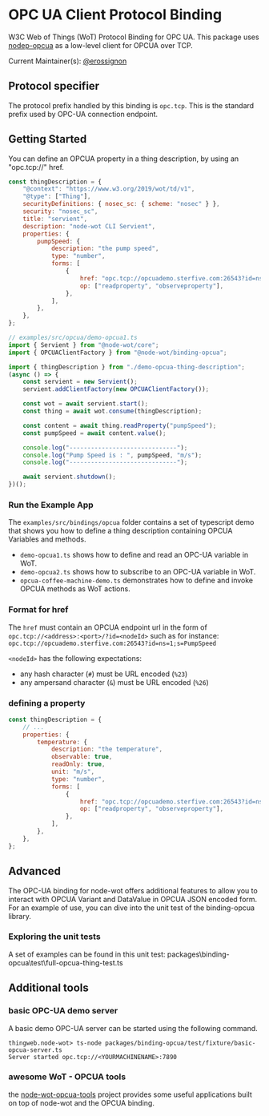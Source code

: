 # OPC UA Client Protocol Binding

W3C Web of Things (WoT) Protocol Binding for OPC UA.
This package uses [nodep-opcua](https://www.npmjs.com/package/node-opcua) as a low-level client for OPCUA over TCP.

Current Maintainer(s): [@erossignon](https://github.com/erossignon)

## Protocol specifier

The protocol prefix handled by this binding is `opc.tcp`.
This is the standard prefix used by OPC-UA connection endpoint.

## Getting Started

You can define an OPCUA property in a thing description, by using an "opc.tcp://" href.

```js
const thingDescription = {
    "@context": "https://www.w3.org/2019/wot/td/v1",
    "@type": ["Thing"],
    securityDefinitions: { nosec_sc: { scheme: "nosec" } },
    security: "nosec_sc",
    title: "servient",
    description: "node-wot CLI Servient",
    properties: {
        pumpSpeed: {
            description: "the pump speed",
            type: "number",
            forms: [
                {
                    href: "opc.tcp://opcuademo.sterfive.com:26543?id=ns=1;s=PumpSpeed",
                    op: ["readproperty", "observeproperty"],
                },
            ],
        },
    },
};
```

```javascript
// examples/src/opcua/demo-opcua1.ts
import { Servient } from "@node-wot/core";
import { OPCUAClientFactory } from "@node-wot/binding-opcua";

import { thingDescription } from "./demo-opcua-thing-description";
(async () => {
    const servient = new Servient();
    servient.addClientFactory(new OPCUAClientFactory());

    const wot = await servient.start();
    const thing = await wot.consume(thingDescription);

    const content = await thing.readProperty("pumpSpeed");
    const pumpSpeed = await content.value();

    console.log("------------------------------");
    console.log("Pump Speed is : ", pumpSpeed, "m/s");
    console.log("------------------------------");

    await servient.shutdown();
})();
```

### Run the Example App

The `examples/src/bindings/opcua` folder contains a set of typescript demo that shows you
how to define a thing description containing OPCUA Variables and methods.

-   `demo-opcua1.ts` shows how to define and read an OPC-UA variable in WoT.
-   `demo-opcua2.ts` shows how to subscribe to an OPC-UA variable in WoT.
-   `opcua-coffee-machine-demo.ts` demonstrates how to define and invoke OPCUA methods as WoT actions.

### Format for href

The `href` must contain an OPCUA endpoint url in the form of `opc.tcp://<address>:<port>/?id=<nodeId>`
such as for instance:
`opc.tcp://opcuademo.sterfive.com:26543?id=ns=1;s=PumpSpeed`

`<nodeId>` has the following expectations:

-   any hash character (`#`) must be URL encoded (`%23`)
-   any ampersand character (`&`) must be URL encoded (`%26`)

### defining a property

```javascript
const thingDescription = {
    // ...
    properties: {
        temperature: {
            description: "the temperature",
            observable: true,
            readOnly: true,
            unit: "m/s",
            type: "number",
            forms: [
                {
                    href: "opc.tcp://opcuademo.sterfive.com:26543?id=ns=1;s=Temperature",
                    op: ["readproperty", "observeproperty"],
                },
            ],
        },
    },
};
```

## Advanced

The OPC-UA binding for node-wot offers additional features to allow you to interact with
OPCUA Variant and DataValue in OPCUA JSON encoded form.
For an example of use, you can dive into the unit test of the binding-opcua library.

### Exploring the unit tests

A set of examples can be found in this unit test: packages\binding-opcua\test\full-opcua-thing-test.ts

## Additional tools

### basic OPC-UA demo server

A basic demo OPC-UA server can be started using the following command.

```
thingweb.node-wot> ts-node packages/binding-opcua/test/fixture/basic-opcua-server.ts
Server started opc.tcp://<YOURMACHINENAME>:7890
```

### awesome WoT - OPCUA tools

the [node-wot-opcua-tools](https://github.com/node-opcua/node-wot-opcua-tools) project provides
some useful applications built on top of node-wot and the OPCUA binding.
